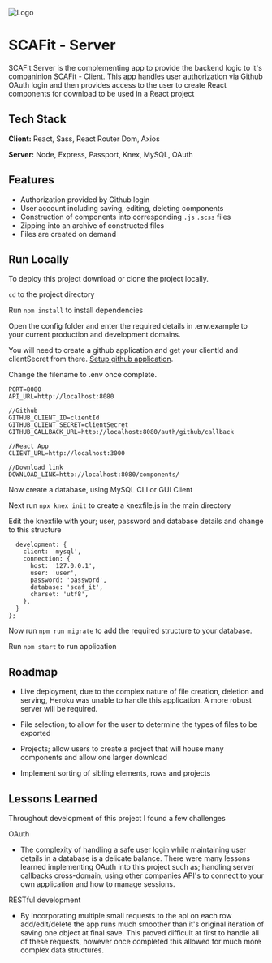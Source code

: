 
![Logo](https://scafit.ca/assets/logo@3x.png)


# SCAFit - Server

SCAFit Server is the complementing app to provide the backend logic to it's companinion SCAFit - Client. This app handles user authorization via Github OAuth login and then provides access to the user to create React components for download to be used in a React project


## Tech Stack

**Client:** React, Sass, React Router Dom, Axios

**Server:** Node, Express, Passport, Knex, MySQL, OAuth


## Features

- Authorization provided by Github login
- User account including saving, editing, deleting components
- Construction of components into corresponding ```.js``` ```.scss``` files
- Zipping into an archive of constructed files
- Files are created on demand
## Run Locally

To deploy this project download or clone the project locally.

```cd``` to the project directory

Run ```npm install``` to install dependencies

Open the config folder and enter the required details in .env.example to your current production and development domains.

You will need to create a github application and get your clientId and clientSecret from there. [Setup github application](https://github.com/settings/applications/new).


Change the filename to .env once complete.

```SESSION_SECRET=yourSecretGoesHere
PORT=8080
API_URL=http://localhost:8080

//Github
GITHUB_CLIENT_ID=clientId
GITHUB_CLIENT_SECRET=clientSecret
GITHUB_CALLBACK_URL=http://localhost:8080/auth/github/callback

//React App
CLIENT_URL=http://localhost:3000

//Download link
DOWNLOAD_LINK=http://localhost:8080/components/
```

Now create a database, using MySQL CLI or GUI Client

Next run ```npx knex init``` to create a knexfile.js in the main directory

Edit the knexfile with your; user, password and database details and change to this structure

```module.exports = {
  development: {
    client: 'mysql',
    connection: {
      host: '127.0.0.1',
      user: 'user',
      password: 'password',
      database: 'scaf_it',
      charset: 'utf8',
    },
  }
};
```

Now run ```npm run migrate``` to add the required structure to your database.


Run ```npm start``` to run application


## Roadmap

- Live deployment, due to the complex nature of file creation, deletion and serving, Heroku was unable to handle this application. A more robust server will be required.

- File selection; to allow for the user to determine the types of files to be exported

- Projects; allow users to create a project that will house many components and allow one larger download

- Implement sorting of sibling elements, rows and projects

## Lessons Learned

Throughout development of this project I found a few challenges

OAuth

- The complexity of handling a safe user login while maintaining user details in a database is a delicate balance. There were many lessons learned implementing OAuth into this project such as; handling server callbacks cross-domain, using other companies API's to connect to your own application and how to manage sessions.

RESTful development

- By incorporating multiple small requests to the api on each row add/edit/delete the app runs much smoother than it's original iteration of saving one object at final save. This proved difficult at first to handle all of these requests, however once completed this allowed for much more complex data structures.